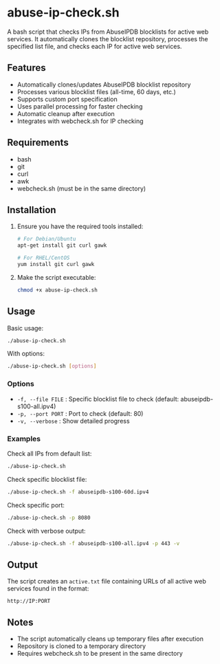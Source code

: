 # abuse-ip-check.sh

A bash script that checks IPs from AbuseIPDB blocklists for active web services. It automatically clones the blocklist repository, processes the specified list file, and checks each IP for active web services.

## Features

- Automatically clones/updates AbuseIPDB blocklist repository
- Processes various blocklist files (all-time, 60 days, etc.)
- Supports custom port specification
- Uses parallel processing for faster checking
- Automatic cleanup after execution
- Integrates with webcheck.sh for IP checking

## Requirements

- bash
- git
- curl
- awk
- webcheck.sh (must be in the same directory)

## Installation

1. Ensure you have the required tools installed:
   ```bash
   # For Debian/Ubuntu
   apt-get install git curl gawk

   # For RHEL/CentOS
   yum install git curl gawk
   ```

2. Make the script executable:
   ```bash
   chmod +x abuse-ip-check.sh
   ```

## Usage

Basic usage:
```bash
./abuse-ip-check.sh
```

With options:
```bash
./abuse-ip-check.sh [options]
```

### Options

- `-f, --file FILE` : Specific blocklist file to check (default: abuseipdb-s100-all.ipv4)
- `-p, --port PORT` : Port to check (default: 80)
- `-v, --verbose` : Show detailed progress

### Examples

Check all IPs from default list:
```bash
./abuse-ip-check.sh
```

Check specific blocklist file:
```bash
./abuse-ip-check.sh -f abuseipdb-s100-60d.ipv4
```

Check specific port:
```bash
./abuse-ip-check.sh -p 8080
```

Check with verbose output:
```bash
./abuse-ip-check.sh -f abuseipdb-s100-all.ipv4 -p 443 -v
```

## Output

The script creates an `active.txt` file containing URLs of all active web services found in the format:
```
http://IP:PORT
```

## Notes

- The script automatically cleans up temporary files after execution
- Repository is cloned to a temporary directory
- Requires webcheck.sh to be present in the same directory